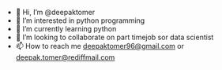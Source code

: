 - 👋 Hi, I’m @deepaktomer
- 👀 I’m interested in python programming
- 🌱 I’m currently learning python
- 💞️ I’m looking to collaborate on part timejob sor data scientist
- 📫 How to reach me deepaktomer96@gmail.com or deepak.tomer@rediffmail.com

<!---
deepaktomer96/deepaktomer96 is a ✨ special ✨ repository because its `README.md` (this file) appears on your GitHub profile.
You can click the Preview link to take a look at your changes.
--->
